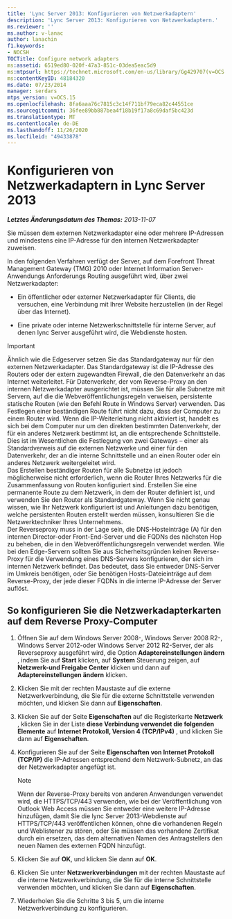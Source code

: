 ```yaml
---
title: 'Lync Server 2013: Konfigurieren von Netzwerkadaptern'
description: 'Lync Server 2013: Konfigurieren von Netzwerkadaptern.'
ms.reviewer: ''
ms.author: v-lanac
author: lanachin
f1.keywords:
- NOCSH
TOCTitle: Configure network adapters
ms:assetid: 6519ed80-020f-47a3-851c-03dea5eac5d9
ms:mtpsurl: https://technet.microsoft.com/en-us/library/Gg429707(v=OCS.15)
ms:contentKeyID: 48184320
ms.date: 07/23/2014
manager: serdars
mtps_version: v=OCS.15
ms.openlocfilehash: 8fa6aaa76c7815c3c14f711bf79eca82c44551ce
ms.sourcegitcommit: 36fee89bb887bea4f18b19f17a8c69daf5bc423d
ms.translationtype: MT
ms.contentlocale: de-DE
ms.lasthandoff: 11/26/2020
ms.locfileid: "49433878"
---
```

# <a name="configure-network-adapters-in-lync-server-2013"></a>Konfigurieren von Netzwerkadaptern in Lync Server 2013

<div data-xmlns="http://www.w3.org/1999/xhtml">

<div class="topic" data-xmlns="http://www.w3.org/1999/xhtml" data-msxsl="urn:schemas-microsoft-com:xslt" data-cs="https://msdn.microsoft.com/">

<div data-asp="https://msdn2.microsoft.com/asp">



</div>

<div id="mainSection">

<div id="mainBody">

<span> </span>

_**Letztes Änderungsdatum des Themas:** 2013-11-07_

Sie müssen dem externen Netzwerkadapter eine oder mehrere IP-Adressen und mindestens eine IP-Adresse für den internen Netzwerkadapter zuweisen.

In den folgenden Verfahren verfügt der Server, auf dem Forefront Threat Management Gateway (TMG) 2010 oder Internet Information Server-Anwendungs Anforderungs Routing ausgeführt wird, über zwei Netzwerkadapter:

  - Ein öffentlicher oder externer Netzwerkadapter für Clients, die versuchen, eine Verbindung mit Ihrer Website herzustellen (in der Regel über das Internet).

  - Eine private oder interne Netzwerkschnittstelle für interne Server, auf denen lync Server ausgeführt wird, die Webdienste hosten.

<div>


> [!IMPORTANT]  
> Ähnlich wie die Edgeserver setzen Sie das Standardgateway nur für den externen Netzwerkadapter. Das Standardgateway ist die IP-Adresse des Routers oder der extern zugewandten Firewall, die den Datenverkehr an das Internet weiterleitet. Für Datenverkehr, der vom Reverse-Proxy an den internen Netzwerkadapter ausgerichtet ist, müssen Sie für alle Subnetze mit Servern, auf die die Webveröffentlichungsregeln verweisen, persistente statische Routen (wie den Befehl Route in Windows Server) verwenden. Das Festlegen einer beständigen Route führt nicht dazu, dass der Computer zu einem Router wird. Wenn die IP-Weiterleitung nicht aktiviert ist, handelt es sich bei dem Computer nur um den direkten bestimmten Datenverkehr, der für ein anderes Netzwerk bestimmt ist, an die entsprechende Schnittstelle. Dies ist im Wesentlichen die Festlegung von zwei Gateways – einer als Standardverweis auf die externen Netzwerke und einer für den Datenverkehr, der an die interne Schnittstelle und an einen Router oder ein anderes Netzwerk weitergeleitet wird.<BR>Das Erstellen beständiger Routen für alle Subnetze ist jedoch möglicherweise nicht erforderlich, wenn die Router Ihres Netzwerks für die Zusammenfassung von Routen konfiguriert sind. Erstellen Sie eine permanente Route zu dem Netzwerk, in dem der Router definiert ist, und verwenden Sie den Router als Standardgateway. Wenn Sie nicht genau wissen, wie Ihr Netzwerk konfiguriert ist und Anleitungen dazu benötigen, welche persistenten Routen erstellt werden müssen, konsultieren Sie die Netzwerktechniker Ihres Unternehmens.<BR>Der Reverseproxy muss in der Lage sein, die DNS-Hosteinträge (A) für den internen Director-oder Front-End-Server und die FQDNs des nächsten Hop zu beheben, die in den Webveröffentlichungsregeln verwendet werden. Wie bei den Edge-Servern sollten Sie aus Sicherheitsgründen keinen Reverse-Proxy für die Verwendung eines DNS-Servers konfigurieren, der sich im internen Netzwerk befindet. Das bedeutet, dass Sie entweder DNS-Server im Umkreis benötigen, oder Sie benötigen Hosts-Dateieinträge auf dem Reverse-Proxy, der jede dieser FQDNs in die interne IP-Adresse der Server auflöst.



</div>

<div>

## <a name="to-configure-the-network-adapter-cards-on-the-reverse-proxy-computer"></a>So konfigurieren Sie die Netzwerkadapterkarten auf dem Reverse Proxy-Computer

1.  Öffnen Sie auf dem Windows Server 2008-, Windows Server 2008 R2-, Windows Server 2012-oder Windows Server 2012 R2-Server, der als Reverseproxy ausgeführt wird, die Option **Adaptereinstellungen ändern** , indem Sie auf **Start** klicken, auf **System** Steuerung zeigen, auf **Netzwerk-und Freigabe Center** klicken und dann auf **Adaptereinstellungen ändern** klicken.

2.  Klicken Sie mit der rechten Maustaste auf die externe Netzwerkverbindung, die Sie für die externe Schnittstelle verwenden möchten, und klicken Sie dann auf **Eigenschaften**.

3.  Klicken Sie auf der Seite **Eigenschaften** auf die Registerkarte **Netzwerk** , klicken Sie in der Liste **diese Verbindung verwendet die folgenden Elemente** auf **Internet Protokoll, Version 4 (TCP/IPv4)** , und klicken Sie dann auf **Eigenschaften**.

4.  Konfigurieren Sie auf der Seite **Eigenschaften von Internet Protokoll (TCP/IP)** die IP-Adressen entsprechend dem Netzwerk-Subnetz, an das der Netzwerkadapter angefügt ist.
    
    <div>
    

    > [!NOTE]  
    > Wenn der Reverse-Proxy bereits von anderen Anwendungen verwendet wird, die HTTPS/TCP/443 verwenden, wie bei der Veröffentlichung von Outlook Web Access müssen Sie entweder eine weitere IP-Adresse hinzufügen, damit Sie die lync Server 2013-Webdienste auf HTTPS/TCP/443 veröffentlichen können, ohne die vorhandenen Regeln und Weblistener zu stören, oder Sie müssen das vorhandene Zertifikat durch ein ersetzen, das dem alternativen Namen des Antragstellers den neuen Namen des externen FQDN hinzufügt.

    
    </div>

5.  Klicken Sie auf **OK**, und klicken Sie dann auf **OK**.

6.  Klicken Sie unter **Netzwerkverbindungen** mit der rechten Maustaste auf die interne Netzwerkverbindung, die Sie für die interne Schnittstelle verwenden möchten, und klicken Sie dann auf **Eigenschaften**.

7.  Wiederholen Sie die Schritte 3 bis 5, um die interne Netzwerkverbindung zu konfigurieren.

</div>

</div>

<span> </span>

</div>

</div>

</div>

